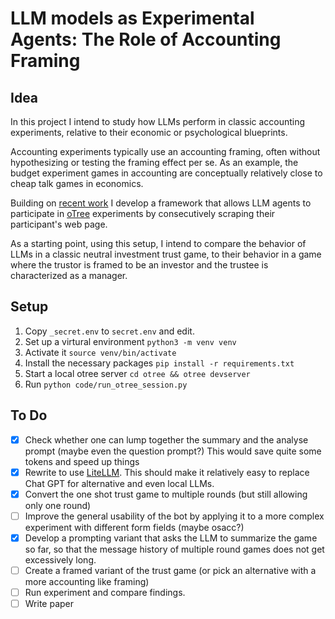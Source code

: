 # LLM models as Experimental Agents: The Role of Accounting Framing

## Idea

In this project I intend to study how LLMs perform in classic accounting experiments, relative to their economic or psychological blueprints.

Accounting experiments typically use an accounting framing, often without hypothesizing or testing the framing effect per se. As an example, the budget experiment games in accounting are conceptually relatively close to cheap talk games in economics.

Building on [recent work](https://papers.ssrn.com/sol3/papers.cfm?abstract_id=4682602) I develop a framework that allows LLM agents to participate in [oTree](https://www.otree.org) experiments by consecutively scraping their participant's web page.

As a starting point, using this setup, I intend to compare the behavior of LLMs in a classic neutral investment trust game, to their behavior in a game where the trustor is framed to be an investor and the trustee is characterized as a manager.

## Setup

1. Copy `_secret.env` to `secret.env` and edit.
2. Set up a virtural environment `python3 -m venv venv`
3. Activate it `source venv/bin/activate`
4. Install the necessary packages `pip install -r requirements.txt`
5. Start a local otree server `cd otree && otree devserver`
6. Run `python code/run_otree_session.py`

## To Do

- [X] Check whether one can lump together the summary and the analyse prompt (maybe even the question prompt?) This would save quite some tokens and speed up things
- [X] Rewrite to use [LiteLLM](https://github.com/BerriAI/litellm). This should make it relatively easy to replace Chat GPT for alternative and even local LLMs.
- [X] Convert the one shot trust game to multiple rounds (but still allowing only one round)
- [ ] Improve the general usability of the bot by applying it to a more complex experiment with different form fields (maybe osacc?)
- [X] Develop a prompting variant that asks the LLM to summarize the game so far, so that the message history of multiple round games does not get excessively long.
- [ ] Create a framed variant of the trust game (or pick an alternative with a more accounting like framing) 
- [ ] Run experiment and compare findings.
- [ ] Write paper
